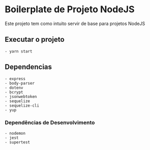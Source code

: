 # Boilerplate de Projeto NodeJS

Este projeto tem como intuito servir de base para projetos NodeJS

## Executar o projeto
    - yarn start

## Dependencias
    - express
    - body-parser
    - dotenv
    - bcrypt
    - jsonwebtoken
    - sequelize
    - sequelize-cli
    - yup

### Dependências de Desenvolvimento
    - nodemon
    - jest
    - supertest